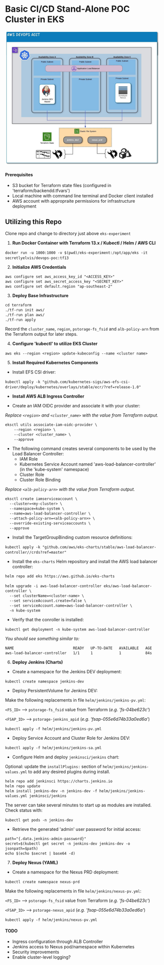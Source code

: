 # **Basic CI/CD Stand-Alone POC Cluster in EKS**

![Overview diagram](./images/Overview.jpeg)

#### Prerequisites
- S3 bucket for Terraform state files (configured in 'terraform/backendd.tfvars')
- Local machine with command line terminal and Docker client installed
- AWS account with appropraite permissions for infrastructure deployment
## **Utilizing this Repo**
Clone repo and change to directory just above `eks-experiment`
1. **Run Docker Container with Terraform 13.x / Kubectl / Helm / AWS CLI**

`docker run -u 1000:1000 -v $(pwd)/eks-experiment:/opt/app/eks -it secretlyelvis/devops-poc:tf13`

2. **Initialize AWS Credentials**
```
aws configure set aws_access_key_id "<ACCESS_KEY>"
aws configure set aws_secret_access_key "<SECRET_KEY>"
aws configure set default.region "ap-southeast-2"
```
3. **Deploy Base Infrastructure**
```
cd terraform
./tf-run init aws/
./tf-run plan aws/
./tf-run apply
```
Record the `cluster_name`, `region`, `pstorage-fs_fsid` and `alb-policy-arn` from the Terraform output for later steps.

4. **Configure 'kubectl' to utilize EKS Cluster**

`aws eks --region <region> update-kubeconfig --name <cluster name>`

5. **Install Required Kubernetes Components**

- Install EFS CSI driver:

`kubectl apply -k "github.com/kubernetes-sigs/aws-efs-csi-driver/deploy/kubernetes/overlays/stable/ecr/?ref=release-1.0"`

- **Install AWS ALB Ingress Controller**

- Create an IAM OIDC provider and associate it with your cluster:

_Replace `<region>` and `<cluster_name>` with the value from Terraform output._

```
eksctl utils associate-iam-oidc-provider \
    --region <region> \
    --cluster <cluster_name> \
    --approve
```

- The following command creates several components to be used by the Load Balancer Controller:
  - IAM Role
  - Kubernetes Service Account named 'aws-load-balancer-controller' (in the 'kube-system' namespace)
  - Cluster Role
  - Cluster Role Binding

_Replace `<alb-policy-arn>` with the value from Terraform output._

```
eksctl create iamserviceaccount \
  --cluster=<my-cluster> \
  --namespace=kube-system \
  --name=aws-load-balancer-controller \
  --attach-policy-arn=<alb-policy-arn>> \
  --override-existing-serviceaccounts \
  --approve
```

- Install the TargetGroupBinding custom resource definitions: 

`kubectl apply -k "github.com/aws/eks-charts/stable/aws-load-balancer-controller//crds?ref=master"`

- Install the `eks-charts` Helm repository and install the AWS load balancer controller: 

```
helm repo add eks https://aws.github.io/eks-charts

helm upgrade -i aws-load-balancer-controller eks/aws-load-balancer-controller \
  --set clusterName=<cluster-name> \
  --set serviceAccount.create=false \
  --set serviceAccount.name=aws-load-balancer-controller \
  -n kube-system
```

- Verify that the conroller is installed:

`kubectl get deployment -n kube-system aws-load-balancer-controller`

_You should see something similar to:_

```
NAME                           READY   UP-TO-DATE   AVAILABLE   AGE
aws-load-balancer-controller   1/1     1            1           84s
```

6. **Deploy Jenkins (Charts)**

- Create a namespace for the Jenkins DEV deployment:

`kubectl create namespace jenkins-dev`

- Deploy PersistentVolume for Jenkins DEV:

Make the following replacements in file `helm/jenkins/jenkins-pv.yml`:

  `<FS_ID>` --> `pstorage-fs_fsid` value from Terraform (*e.g. 'fs-04be623c'*)

  `<FSAP_ID>` --> `pstorage-jenkins_apid` (*e.g. 'fsap-055e6d74b33a0ed6a'*)

`kubectl apply -f helm/jenkins/jenkins-pv.yml`

- Deploy Service Account and Cluster Role for Jenkins DEV:

`kubectl apply -f helm/jenkins/jenkins-sa.yml`

- Configure Helm and deploy `jenkinsci/jenkins` chart:

Optional: update the `installPlugins:` section of `helm/jenkins/jenkins-values.yml` to add any desired plugins during install.
```
helm repo add jenkinsci https://charts.jenkins.io
helm repo update
helm install jenkins-dev -n jenkins-dev -f helm/jenkins/jenkins-values.yml jenkinsci/jenkins
```
The server can take several minutes to start up as modules are installed.  Check status with:

`kubectl get pods -n jenkins-dev`

- Retrieve the generated 'admin' user password for initial access:
```
path="{.data.jenkins-admin-password}"
secret=$(kubectl get secret -n jenkins-dev jenkins-dev -o jsonpath=$path)
echo $(echo $secret | base64 -d)
```

7. **Deploy Nexus (YAML)**

- Create a namespace for the Nexus PRD deployment:

`kubectl create namespace nexus-prd`

Make the following replacements in file `helm/jenkins/nexus-pv.yml`:

  `<FS_ID>` --> `pstorage-fs_fsid` value from Terraform (*e.g. 'fs-04be623c'*)

  `<FSAP_ID>` --> `pstorage-nexus_apid` (*e.g. 'fsap-055e6d74b33a0ed6a'*)

`kubectl apply -f helm/jenkins/nexus-pv.yml`

#### TODO

- Ingress configuration through ALB Controller
- Jenkins access to Nexus pod/namespace within Kubernetes
- Security improvements
- Enable cluster-level logging?
